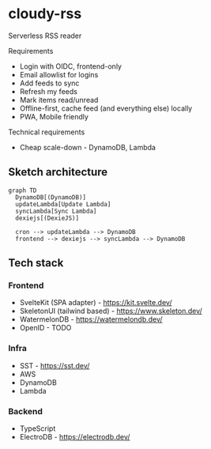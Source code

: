 # cloudy-rss

Serverless RSS reader

Requirements
- Login with OIDC, frontend-only
- Email allowlist for logins
- Add feeds to sync
- Refresh my feeds
- Mark items read/unread
- Offline-first, cache feed (and everything else) locally
- PWA, Mobile friendly

Technical requirements
- Cheap scale-down - DynamoDB, Lambda



## Sketch architecture

```mermaid
graph TD
  DynamoDB[(DynamoDB)]
  updateLambda[Update Lambda]
  syncLambda[Sync Lambda]
  dexiejs[(DexieJS)]

  cron --> updateLambda --> DynamoDB
  frontend --> dexiejs --> syncLambda --> DynamoDB
```

 ## Tech stack


### Frontend

 - SvelteKit (SPA adapter) - https://kit.svelte.dev/
 - SkeletonUI (tailwind based) - https://www.skeleton.dev/
 - WatermelonDB - https://watermelondb.dev/
 - OpenID - TODO

 ### Infra
 - SST - https://sst.dev/
 - AWS
  - DynamoDB
  - Lambda

 ### Backend
 - TypeScript
 - ElectroDB - https://electrodb.dev/
